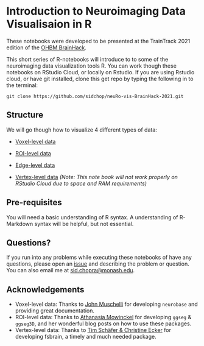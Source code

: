 Introduction to Neuroimaging Data Visualisaion in R
================

These notebooks were developed to be presented at the TrainTrack 2021
edition of the [OHBM BrainHack](https://ohbm.github.io/hackathon2021/).

This short series of R-notebooks will introduce to to some of the
neuroimaging data visualization tools R. You can work though these
notebooks on RStudio Cloud, or locally on Rstudio. If you are using
Rstudio cloud, or have git installed, clone this get repo by typing the
following in to the terminal:

`git clone https://github.com/sidchop/neuRo-vis-BrainHack-2021.git`

## Structure

We will go though how to visualize 4 different types of data:

-   [Voxel-level
    data](https://github.com/sidchop/neuRo-vis-BrainHack-2021/blob/main/nifti.Rmd)  

-   [ROI-level
    data](https://github.com/sidchop/neuRo-vis-BrainHack-2021/blob/main/roi.Rmd)  

-   [Edge-level
    data](https://github.com/sidchop/neuRo-vis-BrainHack-2021/blob/main/edge.Rmd)  

-   [Vertex-level
    data](https://github.com/sidchop/neuRo-vis-BrainHack-2021/blob/main/vertex.Rmd)
    *(Note: This note book will not work properly on RStudio Cloud due
    to space and RAM requirements)*  

## Pre-requisites

You will need a basic understanding of R syntax. A understanding of
R-Markdown syntax will be helpful, but not essential.

## Questions?

If you run into any problems while executing these notebooks of have any
questions, please open an
[issue](https://github.com/sidchop/neuRo-vis-BrainHack-2021/issues) and
describing the problem or question. You can also email me at
<a href="mailto:sid.chopra@monash.edu" class="email">sid.chopra@monash.edu</a>.

## Acknowledgements

-   Voxel-level data: Thanks to [John
    Muschelli](https://github.com/muschellij2) for developing
    `neurobase` and providing great documentation.
-   ROI-level data: Thanks to [Athanasia
    Mowinckel](https://github.com/Athanasiamo) for developing `ggseg` &
    `ggseg3D`, and her wonderful blog posts on how to use these
    packages.
-   Vertex-level data: Thanks to [Tim Schäfer & Christine
    Ecker](https://github.com/dfsp-spirit/fsbrain) for developing
    fsbrain, a timely and much needed package.
